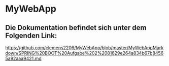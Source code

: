 # MyWebApp

## Die Dokumentation befindet sich unter dem Folgenden Link:

https://github.com/clemens2206/MyWebApp/blob/master/MyWebAppMarkdown/SPRING%20BOOT%20Aufgabe%202%2081629e264a834b67b84565a92aaa9421.md
